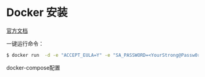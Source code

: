 # Docker 安装

[官方文档](https://docs.microsoft.com/zh-cn/sql/linux/quickstart-install-connect-docker?view=sql-server-ver15&pivots=cs1-powershell)

一键运行命令：

```bash
$ docker run  -d -e "ACCEPT_EULA=Y" -e "SA_PASSWORD=<YourStrong@Passw0rd>" -p 1433:1433 --name sql1 -hostname sql1 mcr.microsoft.com/mssql/server:2019-latest
```

docker-compose配置

```yaml

```